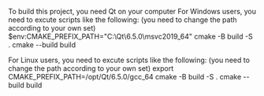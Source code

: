 To build this project, you need Qt on your computer
For Windows users, you need to excute scripts like the following:
(you need to change the path according to your own set)
$env:CMAKE_PREFIX_PATH="C:\Qt\6.5.0\msvc2019_64"
cmake -B build -S .
cmake --build build  

For Linux users, you need to excute scripts like the following:
(you need to change the path according to your own set)
export CMAKE_PREFIX_PATH=/opt/Qt/6.5.0/gcc_64
cmake -B build -S .
cmake --build build

